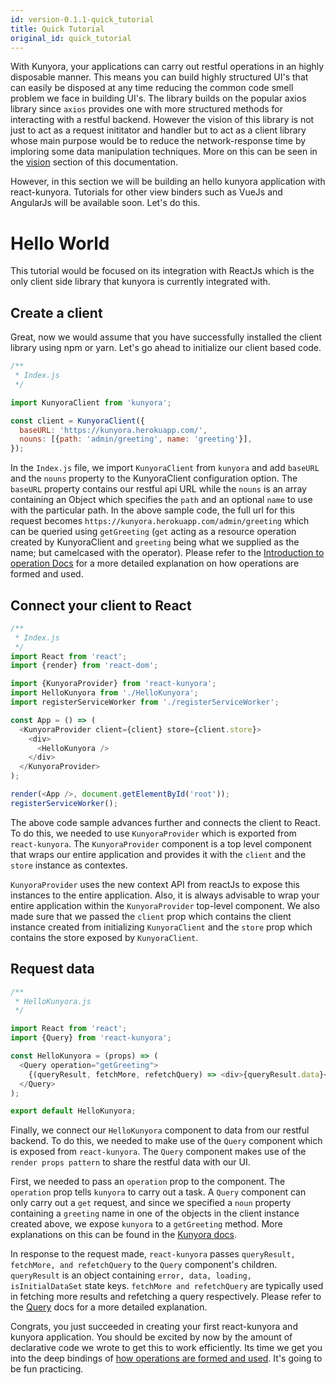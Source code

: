 ```yaml
---
id: version-0.1.1-quick_tutorial
title: Quick Tutorial
original_id: quick_tutorial
---
```


With Kunyora, your applications can carry out restful operations in an highly disposable manner. This means you can build highly structured UI's that can easily be disposed at any time reducing the common code smell problem we face in building UI's. The library builds on the popular axios library since `axios` provides one with more structured methods for interacting with a restful backend. However the vision of this library is not just to act as a request inititator and handler but to act as a client library whose main purpose would be to reduce the network-response time by imploring some data manipulation techniques. More on this can be seen in the [vision](vision.md) section of this documentation.

However, in this section we will be building an hello kunyora application with react-kunyora. Tutorials for other view binders such as VueJs and AngularJs will be available soon. Let's do this.

# Hello World

This tutorial would be focused on its integration with ReactJs which is the only client side library that kunyora is currently integrated with.

## Create a client

Great, now we would assume that you have successfully installed the client library using npm or yarn. Let's go ahead to initialize our client based code.

```javascript
/**
 * Index.js
 */

import KunyoraClient from 'kunyora';

const client = KunyoraClient({
  baseURL: 'https://kunyora.herokuapp.com/',
  nouns: [{path: 'admin/greeting', name: 'greeting'}],
});
```

In the `Index.js` file, we import `KunyoraClient` from `kunyora` and add `baseURL` and the `nouns` property to the KunyoraClient configuration option. The `baseURL` property contains our restful api URL while the `nouns` is an array containing an Object which specifies the `path` and an optional `name` to use with the particular path. In the above sample code, the full url for this request becomes `https://kunyora.herokuapp.com/admin/greeting` which can be queried using `getGreeting` (`get` acting as a resource operation created by KunyoraClient and `greeting` being what we supplied as the name; but camelcased with the operator). Please refer to the [Introduction to operation Docs](introduction_to_operations.md) for a more detailed explanation on how operations are formed and used.

## Connect your client to React

```javascript
/**
 * Index.js
 */
import React from 'react';
import {render} from 'react-dom';

import {KunyoraProvider} from 'react-kunyora';
import HelloKunyora from './HelloKunyora';
import registerServiceWorker from './registerServiceWorker';

const App = () => (
  <KunyoraProvider client={client} store={client.store}>
    <div>
      <HelloKunyora />
    </div>
  </KunyoraProvider>
);

render(<App />, document.getElementById('root'));
registerServiceWorker();
```

The above code sample advances further and connects the client to React. To do this, we needed to use `KunyoraProvider` which is exported from `react-kunyora`. The `KunyoraProvider` component is a top level component that wraps our entire application and provides it with the `client` and the `store` instance as contextes.

`KunyoraProvider` uses the new context API from reactJs to expose this instances to the entire application. Also, it is always advisable to wrap your entire application within the `KunyoraProvider` top-level component. We also made sure that we passed the `client` prop which contains the client instance created from initializing `KunyoraClient` and the `store` prop which contains the store exposed by `KunyoraClient`.

## Request data

```javascript
/**
 * HelloKunyora.js
 */

import React from 'react';
import {Query} from 'react-kunyora';

const HelloKunyora = (props) => (
  <Query operation="getGreeting">
    {(queryResult, fetchMore, refetchQuery) => <div>{queryResult.data}</div>}
  </Query>
);

export default HelloKunyora;
```

Finally, we connect our `HelloKunyora` component to data from our restful backend. To do this, we needed to make use of the `Query` component which is exposed from `react-kunyora`. The `Query` component makes use of the `render props pattern` to share the restful data with our UI.

First, we needed to pass an `operation` prop to the component. The `operation` prop tells `kunyora` to carry out a task. A `Query` component can only carry out a `get` request, and since we specified a `noun` property containing a `greeting` name in one of the objects in the client instance created above, we expose `kunyora` to a `getGreeting` method. More explanations on this can be found in the [Kunyora docs](kunyora_tutorial.md).

In response to the request made, `react-kunyora` passes `queryResult, fetchMore, and refetchQuery` to the `Query` component's children. `queryResult` is an object containing `error, data, loading, isInitialDataSet` state keys. `fetchMore and refetchQuery` are typically used in fetching more results and refetching a query respectively. Please refer to the [Query](query_component.md) docs for a more detailed explanation.

Congrats, you just succeeded in creating your first react-kunyora and kunyora application. You should be excited by now by the amount of declarative code we wrote to get this to work efficiently. Its time we get you into the deep bindings of [how operations are formed and used](introduction_to_operations.md). It's going to be fun practicing.
